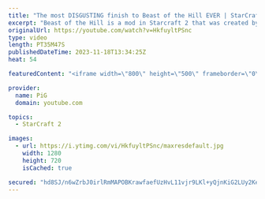 ```yaml
---
title: "The most DISGUSTING finish to Beast of the Hill EVER | StarCraft 2"
excerpt: "Beast of the Hill is a mod in Starcraft 2 that was created by Beastyqt where the aim is to occupy the red dot in the centre of the map. For this one, if you hold the middle it is worth 4 bases of mining! This one features our resident Smooth Brain, Santa Claws, and as usual he is up to no good!  If you"
originalUrl: https://youtube.com/watch?v=HkfuyltPSnc
type: video
length: PT35M47S
publishedDateTime: 2023-11-18T13:34:25Z
heat: 54

featuredContent: "<iframe width=\"800\" height=\"500\" frameborder=\"0\" src=\"https://www.youtube.com/embed/HkfuyltPSnc\" allow=\"accelerometer; autoplay; encrypted-media; gyroscope; picture-in-picture\" allowfullscreen></iframe>"

provider:
  name: PiG
  domain: youtube.com

topics:
  - StarCraft 2

images:
  - url: https://i.ytimg.com/vi/HkfuyltPSnc/maxresdefault.jpg
    width: 1280
    height: 720
    isCached: true

secured: "hd8SJ/n6wZrbJ0irlRmMAPOBKrawfaefUzHvL11vjr9LKl+yQjnKiG2LUy2Ke+VaytqXMhwYMcMZXpD5o2jpcEbqus7qTh7gLVL22RiLSpBduUnvJJYhrXrUrP2Vbe7YcvMYh58DIE4aOwaAdmwFgAIIxUA0XixG5O+PADnc9Yay+6nKfQjSjdg+FDb519p0TnFWcCHmDqFo2unRGXSrnSyTGYSIUv28lQx9HSqnK6QZjuqlJ57L0ZGnfJOCXBA7tS+E2mfc/yxX6tlQdl7dNcj2vMU3byyV9GOOa3XUQuR3ZZJJkTIiSX1PJpW/XsAfnaIo15/lZX/hTMWDuDYml1cdgVNEDz9VfnlhjnJ6SyJYIv0Bk41n2thjYSj4mCcKNKe5ICmhr69THDyDs0LZMNO8Zp1urEKeGUxMmZMAXcY=;zU8GN1MGudUsN2PYUIs6Rw=="
---
```


